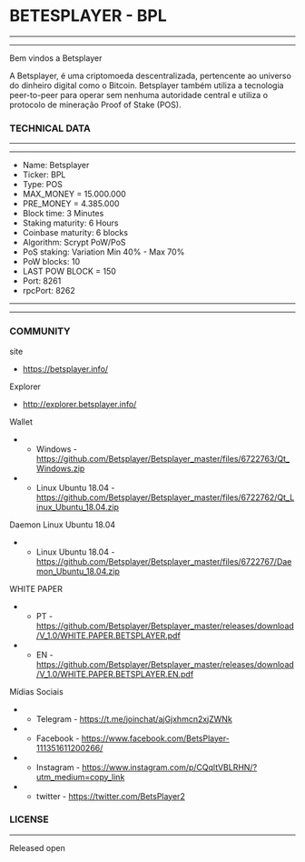 # BETESPLAYER - BPL

-------
-------

Bem vindos a Betsplayer

A Betsplayer, é uma criptomoeda descentralizada, pertencente ao universo do dinheiro digital como o Bitcoin. Betsplayer também utiliza a tecnologia peer-to-peer para operar sem nenhuma autoridade central e utiliza o protocolo de mineração Proof of Stake (POS).
  
### TECHNICAL DATA

-------
-------
  *  Name: Betsplayer
  *  Ticker: BPL
  *  Type: POS
  *  MAX_MONEY = 15.000.000
  *  PRE_MONEY = 4.385.000
  *  Block time: 3 Minutes
  *  Staking maturity: 6 Hours
  *  Coinbase maturity: 6 blocks
  *  Algorithm: Scrypt PoW/PoS
  *  PoS staking: Variation Min 40% - Max 70% 
  *  PoW blocks: 10
  *  LAST POW BLOCK = 150
  *  Port: 8261
  *  rpcPort: 8262
-------
-------

### COMMUNITY

site

*  https://betsplayer.info/

Explorer

* http://explorer.betsplayer.info/

Wallet

* - Windows - https://github.com/Betsplayer/Betsplayer_master/files/6722763/Qt_Windows.zip
* - Linux Ubuntu 18.04 - https://github.com/Betsplayer/Betsplayer_master/files/6722762/Qt_Linux_Ubuntu_18.04.zip

Daemon Linux Ubuntu 18.04

* - Linux Ubuntu 18.04 - https://github.com/Betsplayer/Betsplayer_master/files/6722767/Daemon_Ubuntu_18.04.zip

WHITE PAPER 

* - PT - https://github.com/Betsplayer/Betsplayer_master/releases/download/V_1.0/WHITE.PAPER.BETSPLAYER.pdf
* - EN - https://github.com/Betsplayer/Betsplayer_master/releases/download/V_1.0/WHITE.PAPER.BETSPLAYER.EN.pdf

Mídias Sociais

* - Telegram - https://t.me/joinchat/ajGjxhmcn2xjZWNk 
* - Facebook - https://www.facebook.com/BetsPlayer-111351611200266/ 
* - Instagram - https://www.instagram.com/p/CQqltVBLRHN/?utm_medium=copy_link
* - twitter - https://twitter.com/BetsPlayer2

### LICENSE
-------

Released open
